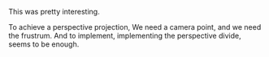 This was pretty interesting.

To achieve a perspective projection,
We need a camera point,
and we need the frustrum.
And to implement, implementing the perspective divide,
seems to be enough.